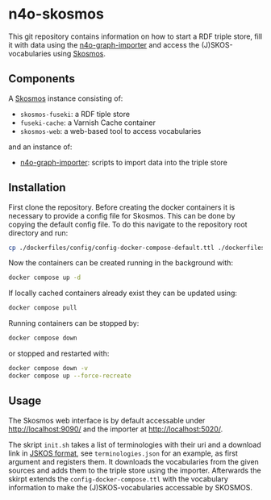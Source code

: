 # n4o-skosmos

This git repository contains information on how to start a RDF triple store, fill it with data using the [n4o-graph-importer](https://github.com/nfdi4objects/n4o-graph-importer) and access the (J)SKOS-vocabularies using [Skosmos](https://github.com/NatLibFi/Skosmos).

## Components

A [Skosmos](https://github.com/NatLibFi/Skosmos) instance consisting of:
- `skosmos-fuseki`: a RDF tiple store
- `fuseki-cache`: a Varnish Cache container
- `skosmos-web`: a web-based tool to access vocabularies

and an instance of:  
- [n4o-graph-importer](https://github.com/nfdi4objects/n4o-graph-importer): scripts to import data into the triple store

## Installation

First clone the repository. Before creating the docker containers it is necessary to provide a config file for Skosmos. This can be done by copying the default config file. To do this navigate to the repository root directory and run:

~~~sh
cp ./dockerfiles/config/config-docker-compose-default.ttl ./dockerfiles/config/config-docker-compose.ttl
~~~

Now the containers can be created running in the background with:

~~~sh
docker compose up -d
~~~

If locally cached containers already exist they can be updated using:

~~~sh
docker compose pull
~~~

Running containers can be stopped by:

~~~sh
docker compose down
~~~

or stopped and restarted with:

~~~sh
docker compose down -v
docker compose up --force-recreate
~~~

## Usage

The Skosmos web interface is by default accessable under <http://localhost:9090/> and the importer at <http://localhost:5020/>. 

The skript `init.sh` takes a list of terminologies with their uri and a download link in [JSKOS format](https://gbv.github.io/jskos/), see `terminologies.json` for an example, as first argument and registers them. It downloads the vocabularies from the given sources and adds them to the triple store using the importer. Afterwards the skirpt extends the `config-docker-compose.ttl` with the vocabulary information to make the (J)SKOS-vocabularies accessable by SKOSMOS.